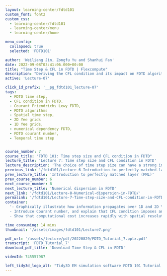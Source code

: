 ```yaml
---
layout: learning-center/fdtd101
custom_font: font2
custom_css:
  - learning-center/fdtd101
  - learning-center/menu
  - learning-center/home

menu_config:
  collapsed: true
  selected: 'FDTD101'

author: 'Weiliang Jin, Zongfu Yu and Shanhui Fan'
date: 2022-09-08T03:41:06.000+00:00
title: "Time Step & CFL in FDTD | Flexcompute"
description: "Deriving the CFL condition and its impact on FDTD algorithm time step size."
active: 'Lecture-07'

click_id_prefix: '__pg_fdtd101_lecture-07'
tags:
  - FDTD time step,
  - CFL condition in FDTD,
  - Courant Friendrichs Lewy FDTD,
  - FDTD algorithms
  - Spatial time step,
  - 2D Yee grids
  - 1D Yee grids,
  - numerical dependency FDTD,
  - FDTD courant number,
  - Temporal time step


course_number: 7
course_title: "FDTD 101: Time step size and CFL condition in FDTD"
lecture_title: 'Lecture 7: Time step size and CFL condition in FDTD'
lecture_description: 'The choice of time step size can have a strong impact on the behavior of <a href="/tidy3d/learning-center/" id="__pg_fdtd101_lecture-07_behavior-of-fdtd" class="color-primary-hover">FDTD</a> algorithms. In this lecture, we provide a simple and intuitive argument on deriving an important condition on choosing time step size, known as the Courant–Friedrichs–Lewy (CFL) condition.'
previous_link: '/fdtd101/Lecture-6-Introduction-to-perfectly-matched-layer/'
prev_lecture_title: 'Introduction to perfectly matched layer (PML)'
prev_course_number: 6
next_course_number: 8
next_lecture_title: 'Numerical dispersion in FDTD'
next_link: '/fdtd101/Lecture-8-Numerical-dispersion-in-FDTD/'
permalink: '/fdtd101/Lecture-7-Time-step-size-and-CFL-condition-in-FDTD/'
container:
  '- Graphically illustrate how information propagates over 1D and 2D Yee grids, which aids an easy derivation of the speed of numerical dependency and the CFL condition.<br />
  - Introduce Courant number, and explain that CFL condition imposes an upper bound of time step size decided by the smallest grid size in the computational domain.<br />
  - Show that computational cost increases rapidly with spatial resolution under two considerations: spatially more grid points, and temporally finer time step size required by CFL condition.'

time_consuming: 14 mins
thumbnail: '/assets/images/fdtd101/Lecture7.png'

pdf_url: '/assets/lecture/pdf/20220829/FDTD_Tutorial_7.pptx.pdf'
transcript: 'FDTD_Tutorial_7'
download_pdf_title: 'Download Time Step & CFL in FDTD'

videoId: 745557987

left_tidy3d_logo_alt: "Tidy3D EM simulation software FDTD 101 Tutorial 7 Time Step Size and CFL Condition"
---
```

